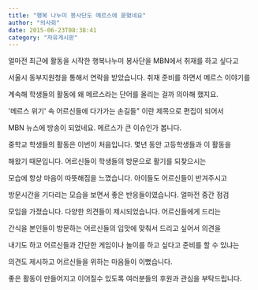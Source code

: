 ```yaml
---
title: "행복 나누미 봉사단도 메르스에 묻혔네요"
author: "의사회"
date: 2015-06-23T08:38:41
category: "자유게시판"
---
```


얼마전 최근에 활동을 시작한 행복나누미 봉사단을 MBN에서 취재를 하고 싶다고

서울시 동부지원청을 통해서 연락을 받았습니다. 취재 준비를 하면서 메르스 이야기를

계속해 학생들의 활동에 왜 메르스라는 단어를 올리는 걸까 의아해 했지요.

'메르스 위기' 속 어르신들에 다가가는 손길들" 이란 제목으로 편집이 되어서

MBN 뉴스에 방송이 되었네요. 메르스가 큰 이슈인가 봅니다.

중학교 학생들의 활동은 이번이 처음입니다. 몇년 동안 고등학생들과 이 활동을

해왔기 때문입니다. 어르신들이 학생들의 방문으로 활기를 되찾으시는

모습에 항상 마음이 따뜻해짐을 느꼈습니다. 아이들도 어르신들이 반겨주시고

방문시간을 기다리는 모습을 보면서 좋은 반응들이였습니다. 얼마전 중간 점검

모임을 가졌습니다. 다양한 의견들이 제시되었습니다. 어르신들에게 드리는

간식을 본인들이 방문하는 어르신들의 입맛에 맞춰서 드리고 싶어서 의견을

내기도 하고 어르신들과 간단한 게임이나 놀이를 하고 싶다고 준비를 할 수 있냐는

의견도 제시하고 어르신들을 위하는 마음들이 이뻤습니다.

좋은 활동이 만들어지고 이어질수 있도록 여러분들의 후원과 관심을 부탁드립니다.
